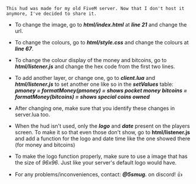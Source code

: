 ``This hud was made for my old FiveM server. Now that I don't host it anymore, I've decided to share it.``

- To change the image, go to ***html/index.html*** at ***line 21*** and change the url.
- To change the colours, go to ***html/style.css*** and change the colours at ***line 67***.
- To change the colour display of the money and bitcoins, go to ***html/listener.js*** and change the hex code from the first two lines.
- To add another layer, or change one, go to ***client.lua*** and ***html/listener.js*** to set another one like so in the ***setValues*** table:
***pmoney = formatMoney(pmoney) = shows pocket money***
***bitcoins = formatMoney(bitcoins) = shows special coins owned***
- After changing one, make sure that you identify these changes in server.lua too.

- When the hud isn't used, only the ***logo*** and ***date*** present on the players screen. To make it so that even those don't show, go to **html/listener.js** and add a function for the logo and date time like the one showed there (for money and bitcoins)
- To make the logo function properly, make sure to use a image that has the size of *96x96*. Just like your server's default logo would have.

- For any problems/inconveniences, contact: ***@5smug.*** on discord! 👍

